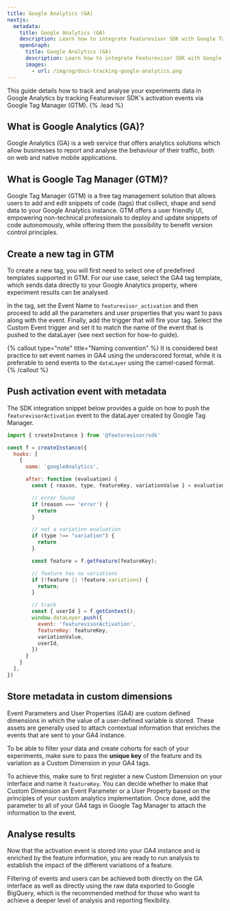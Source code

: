 ```yaml
---
title: Google Analytics (GA)
nextjs:
  metadata:
    title: Google Analytics (GA)
    description: Learn how to integrate Featurevisor SDK with Google Tag Manager & Google Analytics
    openGraph:
      title: Google Analytics (GA)
      description: Learn how to integrate Featurevisor SDK with Google Tag Manager & Google Analytics
      images:
        - url: /img/og/docs-tracking-google-analytics.png
---
```


This guide details how to track and analyse your experiments data in Google Analytics by tracking Featurevisor SDK's activation events via Google Tag Manager (GTM). {% .lead %}

## What is Google Analytics (GA)?

Google Analytics (GA) is a web service that offers analytics solutions which allow businesses to report and analyse the behaviour of their traffic, both on web and native mobile applications.

## What is Google Tag Manager (GTM)?

Google Tag Manager (GTM) is a free tag management solution that allows users to add and edit snippets of code (tags) that collect, shape and send data to your Google Analytics instance. GTM offers a user friendly UI, empowering non-technical professionals to deploy and update snippets of code autonomously, while offering them the possibility to benefit version control principles.

## Create a new tag in GTM

To create a new tag, you will first need to select one of predefined templates supported in GTM. For our use case, select the GA4 tag template, which sends data directly to your Google Analytics property, where experiment results can be analysed.

In the tag, set the Event Name to `featurevisor_activation` and then proceed to add all the parameters and user properties that you want to pass along with the event. Finally, add the trigger that will fire your tag. Select the Custom Event trigger and set it to match the name of the event that is pushed to the dataLayer (see next section for how-to guide).

{% callout type="note" title="Naming convention" %}
It is considered best practice to set event names in GA4 using the underscored format, while it is preferable to send events to the `dataLayer` using the camel-cased format.
{% /callout %}

## Push activation event with metadata

The SDK integration snippet below provides a guide on how to push the `featurevisorActivation` event to the dataLayer created by Google Tag Manager.

```js
import { createInstance } from '@featurevisor/sdk'

const f = createInstance({
  hooks: [
    {
      name: 'googleAnalytics',

      after: function (evaluation) {
        const { reason, type, featureKey, variationValue } = evaluation;

        // error found
        if (reason === 'error') {
          return
        }

        // not a variation evaluation
        if (type !== "variation") {
          return
        }

        const feature = f.getFeature(featureKey);

        // feature has no variations
        if (!feature || !feature.variations) {
          return;
        }

        // track
        const { userId } = f.getContext();
        window.dataLayer.push({
          event: 'featurevisorActivation',
          featureKey: featureKey,
          variationValue,
          userId,
        })
      }
    }
  ],
})
```

## Store metadata in custom dimensions

Event Parameters and User Properties (GA4) are custom defined dimensions in which the value of a user-defined variable is stored. These assets are generally used to attach contextual information that enriches the events that are sent to your GA4 instance.

To be able to filter your data and create cohorts for each of your experiments, make sure to pass the **unique key** of the feature and its variation as a Custom Dimension in your GA4 tags.

To achieve this, make sure to first register a new Custom Dimension on your interface and name it `featureKey`. You can decide whether to make that Custom Dimension an Event Parameter or a User Property based on the principles of your custom analytics implementation. Once done, add the parameter to all of your GA4 tags in Google Tag Manager to attach the information to the event.

## Analyse results

Now that the activation event is stored into your GA4 instance and is enriched by the feature information, you are ready to run analysis to establish the impact of the different variations of a feature.

Filtering of events and users can be achieved both directly on the GA interface as well as directly using the raw data exported to Google BigQuery, which is the recommended method for those who want to achieve a deeper level of analysis and reporting flexibility.
